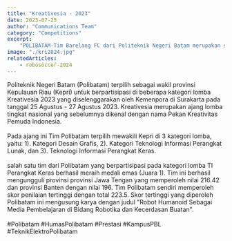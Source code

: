 ```yaml
---
title: "Kreativesia - 2023"
date: 2023-07-25
author: "Communications Team"
category: "Competitions"
excerpt:
    "POLIBATAM-Tim Barelang FC dari Politeknik Negeri Batam merupakan satu-satunya perwakilan Indonesia yang berpartisipasi pada RoboCup 2023 divisi Humanoid League KidSize Soccer Competition."
image: "./kri2024.jpg"
relatedArticles: 
    - robosoccer-2024
---
```

Politeknik Negeri Batam (Polibatam) terpilih sebagai wakil provinsi Kepulauan Riau (Kepri) untuk berpartisipasi di beberapa kategori lomba Kreativesia 2023 yang diselenggarakan oleh Kemenpora di Surakarta pada tanggal 25 Agustus - 27 Agustus 2023. Kreativesia merupakan ajang lomba tingkat nasional yang sebelumnya dikenal dengan nama Pekan Kreativitas Pemuda Indonesia.
<br/>
<br/>
Pada ajang ini Tim Polibatam terpilih mewakili Kepri di 3 kategori lomba, yaitu: 1). Kategori Desain Grafis, 2). Kategori Teknologi Informasi Perangkat Lunak, dan 3). Teknologi Informasi Perangkat Keras.
<br/>
<br/>
salah satu tim dari Polibatam yang berpartisipasi pada kategori lomba TI Perangkat Keras berhasil meraih medali emas (Juara 1). Tim ini berhasil mengungguli provinsi provinsi Jawa Tengan yang memperoleh nilai 216.42 dan provinsi Banten dengan nilai 196. Tim Polibatam sendiri memperoleh skor penilaian tertinggi dengan total 223.5. Skor tertinggi yang diperoleh Polibatam ini mengusung karya dengan judul "Robot Humanoid Sebagai Media Pembelajaran di Bidang Robotika dan Kecerdasan Buatan".
<br/>
<br/>
#Polibatam #HumasPolibatam #Prestasi #KampusPBL #TeknikElektroPolibatam

